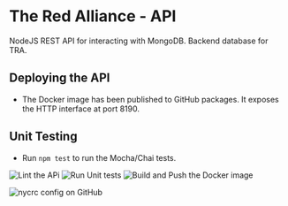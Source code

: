 # The Red Alliance - API
NodeJS REST API for interacting with MongoDB. Backend database for TRA. 

## Deploying the API
* The Docker image has been published to GitHub packages. It exposes the HTTP interface at port 8190. 

## Unit Testing 
* Run `npm test` to run the Mocha/Chai tests.

![Lint the APi](https://github.com/titanscout2022/red-alliance-api/workflows/Lint%20the%20APi/badge.svg)
![Run Unit tests](https://github.com/titanscout2022/red-alliance-api/workflows/Run%20Unit%20tests/badge.svg)
![Build and Push the Docker image](https://github.com/titanscout2022/red-alliance-api/workflows/Build%20and%20Push%20the%20Docker%20image/badge.svg)

![nycrc config on GitHub](https://img.shields.io/nycrc/titanscout2022/red-aliance-api?config=.nycrc.json&preferredThreshold=functions)